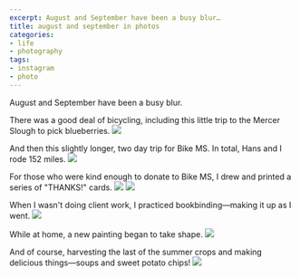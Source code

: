 ```yaml
---
excerpt: August and September have been a busy blur…
title: august and september in photos
categories:
- life
- photography
tags:
- instagram
- photo
---
```


August and September have been a busy blur.

There was a good deal of bicycling, including this little trip to the Mercer Slough to pick blueberries.
![](10/00.jpg)

And then this slightly longer, two day trip for Bike MS. In total, Hans and I rode 152 miles.
![](10/04.jpg)

For those who were kind enough to donate to Bike MS, I drew and printed a series of "THANKS!" cards.
![](10/02.jpg)
![](10/03.jpg)

When I wasn't doing client work, I practiced bookbinding—making it up as I went.
![](10/01.jpg)

While at home, a new painting began to take shape.
![](10/05.jpg)

And of course, harvesting the last of the summer crops and making delicious things—soups and sweet potato chips!
![](10/06.jpg)
